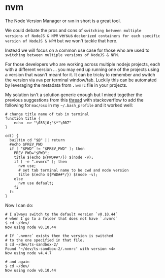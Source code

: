 # nvm

The Node Version Manager or `nvm` in short is a great tool.

We could debate the pros and cons of `switching between multiple versions of NodeJS & NPM` versus `dockerized containers for each specific version of NodeJS & NPM` but we won't tackle that here.

Instead we will focus on a common use case for those who are used to `switching between multiple versions of NodeJS & NPM.`

For those developers who are working across multiple nodejs projects, each with a different version ... you may end up running one of the projects using a version that wasn't meant for it. It can be tricky to remember and switch the version via `nvm` per terminal window/tab. Luckily this can be automated by leveraging the metadata from `.nvmrc` file in your projects.

My solution isn't a solution generic enough but I mixed together the previous suggestions from this [thread](https://github.com/creationix/nvm/issues/110) with stackoverflow to add the following for `mac/osx` in my `~/.bash_profile` and it worked well:

```
# change title name of tab in terminal
function title {
    echo -ne "\033]0;"$*"\007"
}

cd() {
  builtin cd "$@" || return
  #echo $PREV_PWD
  if [ "$PWD" != "$PREV_PWD" ]; then
    PREV_PWD="$PWD";
    title $(echo ${PWD##*/}) $(node -v);
    if [ -e ".nvmrc" ]; then
      nvm use;
      # set tab terminal name to be cwd and node version
      title $(echo ${PWD##*/}) $(node -v);
    else
      nvm use default;
    fi
  fi
}
```

Now I can do:

```
# I always switch to the default version `v0.10.44`
# when I go to a folder that does not have `.nvmrc`
$ cd ~/dev/
Now using node v0.10.44

# If `.nvmrc` exists then the version is switched
# to the one specified in that file.
$ cd ~/dev/ts-sandbox-2/
Found '~/dev/ts-sandbox-2/.nvmrc' with version <4>
Now using node v4.4.7

# and again
$ cd ~/dev/
Now using node v0.10.44
```
